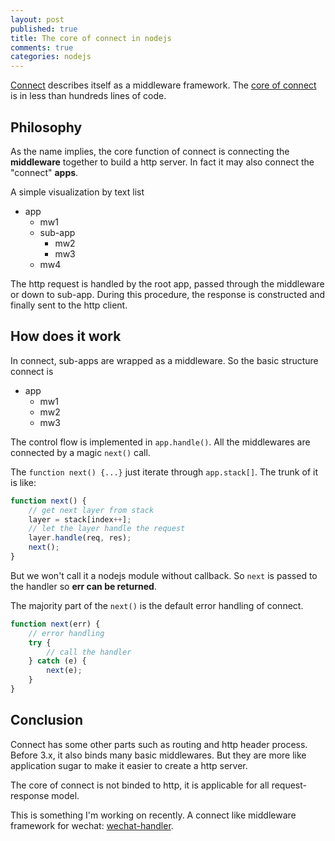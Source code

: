 ```yaml
---
layout: post
published: true
title: The core of connect in nodejs
comments: true
categories: nodejs
---
```


[Connect](http://www.senchalabs.org/connect/) describes itself as a middleware framework. The [core of connect](https://github.com/senchalabs/connect/blob/master/lib/proto.js) is in less than hundreds lines of code.

## Philosophy

As the name implies, the core function of connect is connecting the **middleware** together to build a http server. In fact it may also connect the "connect" **apps**.

A simple visualization by text list

* app
    * mw1
    * sub-app
        * mw2
        * mw3
    * mw4

The http request is handled by the root app, passed through the middleware or down to sub-app. During this procedure, the response is constructed and finally sent to the http client.

## How does it work

In connect, sub-apps are wrapped as a middleware. So the basic structure connect is

* app
    * mw1
    * mw2
    * mw3

The control flow is implemented in `app.handle()`. All the middlewares are connected by a magic `next()` call.

The `function next() {...}` just iterate through `app.stack[]`. The trunk of it is like:

```javascript
function next() {
    // get next layer from stack
    layer = stack[index++];
    // let the layer handle the request
    layer.handle(req, res);
    next();
}
```

But we won't call it a nodejs module without callback. So `next` is passed to the handler so **err can be returned**.

The majority part of the `next()` is the default error handling of connect.

```javascript
function next(err) {
    // error handling
    try {
        // call the handler
    } catch (e) {
        next(e);
    }
}
```

## Conclusion

Connect has some other parts such as routing and http header process. Before 3.x, it also binds many basic middlewares. But they are more like application sugar to make it easier to create a http server.

The core of connect is not binded to http, it is applicable for all request-response model. 

This is something I'm working on recently. A connect like middleware framework for wechat: [wechat-handler](https://github.com/rogerz/wechat-handler).